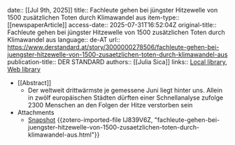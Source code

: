 date:: [[Jul 9th, 2025]]
title:: Fachleute gehen bei jüngster Hitzewelle von 1500 zusätzlichen Toten durch Klimawandel aus
item-type:: [[newspaperArticle]]
access-date:: 2025-07-31T16:52:04Z
original-title:: Fachleute gehen bei jüngster Hitzewelle von 1500 zusätzlichen Toten durch Klimawandel aus
language:: de-AT
url:: https://www.derstandard.at/story/3000000278506/fachleute-gehen-bei-juengster-hitzewelle-von-1500-zusaetzlichen-toten-durch-klimawandel-aus
publication-title:: DER STANDARD
authors:: [[Julia Sica]]
links:: [Local library](zotero://select/library/items/C24UY6FU), [Web library](https://www.zotero.org/users/46463/items/C24UY6FU)

- [[Abstract]]
	- Der weltweit drittwärmste je gemessene Juni liegt hinter uns. Allein in zwölf europäischen Städten dürften einer Schnellanalyse zufolge 2300 Menschen an den Folgen der Hitze verstorben sein
- Attachments
	- [Snapshot](https://www.derstandard.at/story/3000000278506/fachleute-gehen-bei-juengster-hitzewelle-von-1500-zusaetzlichen-toten-durch-klimawandel-aus) {{zotero-imported-file IJ839V6Z, "fachleute-gehen-bei-juengster-hitzewelle-von-1500-zusaetzlichen-toten-durch-klimawandel-aus.html"}}
